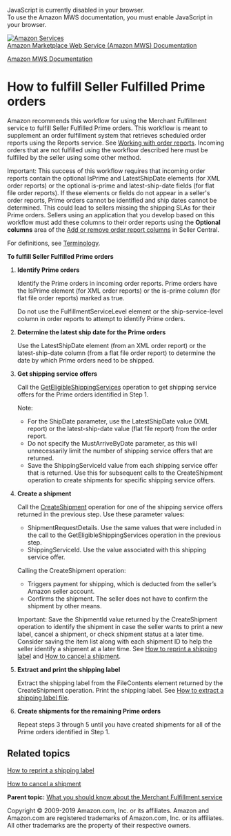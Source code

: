 <div id="MWSDX_noscript">

JavaScript is currently disabled in your browser.  
To use the Amazon MWS documentation, you must enable JavaScript in your
browser.

</div>

<div id="MWSDX_divtop">

[![Amazon
Services](https://images-na.ssl-images-amazon.com/images/G/08/mwsportal/fr_FR/amazonservices.gif
"Amazon Services")](http://services.amazon.fr)  
<span id="MWSDX_titlebar">[Amazon Marketplace Web Service (Amazon MWS)
Documentation](https://developer.amazonservices.fr/gp/mws/docs.html)</span>

</div>

<div id="MWSDX_divbottom">

<div id="MWSDX_divleft">

<div id="MWSDX_toc">

</div>

</div>

<div id="MWSDX_divright">

<div id="MWSDX_content">

<span id="MWSDX_breadcrumbs">[Amazon MWS
Documentation](https://developer.amazonservices.fr/gp/mws/docs.html)</span>

<div id="MerchFulfill_HowToUseForPrime" class="nested0">

# How to fulfill Seller Fulfilled Prime orders

<div class="body">

Amazon recommends this workflow for using the <span class="ph">Merchant
Fulfillment service</span> to fulfill Seller Fulfilled Prime orders.
This workflow is meant to supplement an order fulfillment system that
retrieves scheduled order reports using the Reports service. See
[Working with order
reports](../reports/Reports_WorkingWithOrderReports.html "Describes how to schedule and manage order reports.").
Incoming orders that are not fulfilled using the workflow described here
must be fulfilled by the seller using some other method.

<div class="note important">

<span class="importanttitle">Important:</span> This success of this
workflow requires that incoming order reports contain the optional
<span class="keyword parmname">IsPrime</span> and
<span class="keyword parmname">LatestShipDate</span> elements (for XML
order reports) or the optional
<span class="keyword parmname">is-prime</span> and
<span class="keyword parmname">latest-ship-date</span> fields (for flat
file order reports). If these elements or fields do not appear in a
seller's order reports, Prime orders cannot be identified and ship dates
cannot be determined. This could lead to sellers missing the shipping
SLAs for their Prime orders. Sellers using an application that you
develop based on this workflow must add these columns to their order
reports using the **Optional columns** area of the [Add or remove order
report
columns](https://sellercentral.amazon.co.uk/orders/reports/column-selection)
in Seller Central.

</div>

<span class="ph">For definitions, see
[Terminology](../merch_fulfill/MerchFulfill_Overview.html#Terminology).</span>

**To fulfill Seller Fulfilled Prime orders**

1.  **Identify Prime orders**
    
    Identify the Prime orders in incoming order reports. Prime orders
    have the <span class="keyword parmname">IsPrime</span> element (for
    XML order reports) or the
    <span class="keyword parmname">is-prime</span> column (for flat file
    order reports) marked as true.
    
    Do not use the
    <span class="keyword parmname">FulfillmentServiceLevel</span>
    element or the
    <span class="keyword parmname">ship-service-level</span> column in
    order reports to attempt to identify Prime orders.

2.  **Determine the latest ship date for the Prime orders**
    
    Use the <span class="keyword parmname">LatestShipDate</span> element
    (from an XML order report) or the
    <span class="keyword parmname">latest-ship-date</span> column (from
    a flat file order report) to determine the date by which Prime
    orders need to be shipped.

3.  **Get shipping service offers**
    
    Call the
    [GetEligibleShippingServices](MerchFulfill_GetEligibleShippingServices.html "Returns a list of shipping service offers.")
    operation to get shipping service offers for the Prime orders
    identified in Step 1.
    
    <div class="note note">
    
    <span class="notetitle">Note:</span>
    
      - For the <span class="keyword parmname">ShipDate</span>
        parameter, use the
        <span class="keyword parmname">LatestShipDate</span> value (XML
        report) or the
        <span class="keyword parmname">latest-ship-date</span> value
        (flat file report) from the order report.
      - Do not specify the
        <span class="keyword parmname">MustArriveByDate</span>
        parameter, as this will unnecessarily limit the number of
        shipping service offers that are returned.
      - Save the <span class="keyword parmname">ShippingServiceId</span>
        value from each shipping service offer that is returned. Use
        this for subsequent calls to the
        <span class="keyword apiname">CreateShipment</span> operation to
        create shipments for specific shipping service offers.
    
    </div>

4.  **Create a shipment**
    
    Call the [CreateShipment](MerchFulfill_CreateShipment.md)
    operation for one of the shipping service offers returned in the
    previous step. Use these parameter values:
    
      - <span class="keyword parmname">ShipmentRequestDetails</span>.
        Use the same values that were included in the call to the
        <span class="keyword apiname">GetEligibleShippingServices</span>
        operation in the previous step.
      - <span class="keyword parmname">ShippingServiceId</span>. Use the
        value associated with this shipping service offer.
    
    <div class="p">
    
    Calling the <span class="keyword apiname">CreateShipment</span>
    operation:
    
      - Triggers payment for shipping, which is deducted from the
        seller’s Amazon seller account.
      - Confirms the shipment. The seller does not have to confirm the
        shipment by other means.
    
    </div>
    
    <div class="note important">
    
    <span class="importanttitle">Important:</span> Save the
    <span class="keyword parmname">ShipmentId</span> value returned by
    the <span class="keyword apiname">CreateShipment</span> operation to
    identify the shipment in case the seller wants to print a new label,
    cancel a shipment, or check shipment status at a later time.
    Consider saving the item list along with each shipment ID to help
    the seller identify a shipment at a later time. See [How to reprint
    a shipping label](MerchFulfill_HowToGetNewShippingLabel.md) and
    [How to cancel a shipment](MerchFulfill_HowToCancelShipment.md).
    
    </div>

5.  **Extract and print the shipping label**
    
    Extract the shipping label from the
    <span class="keyword parmname">FileContents</span> element returned
    by the <span class="keyword apiname">CreateShipment</span>
    operation. Print the shipping label. See [How to extract a shipping
    label file](MerchFulfill_HowToExtractShippingLabel.md).

6.  **Create shipments for the remaining Prime orders**
    
    Repeat steps 3 through 5 until you have created shipments for all of
    the Prime orders identified in Step 1.

<div class="section">

## Related topics

[How to reprint a shipping
label](MerchFulfill_HowToGetNewShippingLabel.md)

[How to cancel a shipment](MerchFulfill_HowToCancelShipment.md)

</div>

</div>

<div class="related-links">

<div class="familylinks">

<div class="parentlink">

**Parent topic:** [What you should know about the Merchant Fulfillment
service](../merch_fulfill/MerchFulfill_Overview.md)

</div>

</div>

</div>

</div>

<div id="MWSDX_footer">

Copyright © 2009-2019 Amazon.com, Inc. or its affiliates. Amazon and
Amazon.com are registered trademarks of Amazon.com, Inc. or its
affiliates. All other trademarks are the property of their respective
owners.

</div>

</div>

</div>

<div style="clear: both;">

</div>

</div>
